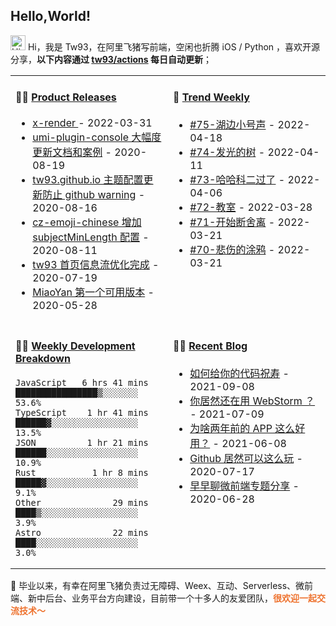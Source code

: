 ## Hello,World!

<img src='https://qpluspicture.oss-cn-beijing.aliyuncs.com/6LjjQA/Hi.gif' alt='Hi' width="24"/> Hi，我是 Tw93，在阿里飞猪写前端，空闲也折腾 iOS / Python ，喜欢开源分享，**以下内容通过 <a href="https://github.com/tw93/tw93/actions" target="_blank">tw93/actions</a> 每日自动更新**；

<table width="960px">
<tr>
<td valign="top" width="50%">

#### 🏋️‍♀️ <a href="https://github.com/tw93/tw93/blob/main/releases.md" target="_blank">Product Releases</a>

<!-- recent_releases starts -->
* <a href='https://github.com/alibaba/x-render/releases/tag/v1.9.9' target='_blank'>x-render </a> - 2022-03-31
* <a href='https://github.com/tw93/umi-plugin-console/releases/tag/v0.2.2' target='_blank'>umi-plugin-console 大幅度更新文档和案例</a> - 2020-08-19
* <a href='https://github.com/tw93/tw93.github.io/releases/tag/v0.2.0' target='_blank'>tw93.github.io 主题配置更新防止 github warning</a> - 2020-08-16
* <a href='https://github.com/tw93/cz-emoji-chinese/releases/tag/v0.3.1' target='_blank'>cz-emoji-chinese 增加 subjectMinLength 配置</a> - 2020-08-11
* <a href='https://github.com/tw93/tw93/releases/tag/V1.0' target='_blank'>tw93 首页信息流优化完成</a> - 2020-07-19
* <a href='https://github.com/tw93/MiaoYan/releases/tag/V0.1' target='_blank'>MiaoYan 第一个可用版本</a> - 2020-05-28
<!-- recent_releases ends -->

</td>
<td valign="top" width="50%">

#### 🎉 <a href="https://github.com/tw93/weekly" target="_blank">Trend Weekly</a>

<!-- weekly starts -->

* [#75-湖边小号声](https://github.com/tw93/weekly/tree/main/md/%2375-%E6%B9%96%E8%BE%B9%E5%B0%8F%E5%8F%B7%E5%A3%B0.md) - 2022-04-18
* [#74-发光的树](https://github.com/tw93/weekly/tree/main/md/%2374-%E5%8F%91%E5%85%89%E7%9A%84%E6%A0%91.md) - 2022-04-11
* [#73-哈哈科二过了](https://github.com/tw93/weekly/tree/main/md/%2373-%E5%93%88%E5%93%88%E7%A7%91%E4%BA%8C%E8%BF%87%E4%BA%86.md) - 2022-04-06
* [#72-教室](https://github.com/tw93/weekly/tree/main/md/%2372-%E6%95%99%E5%AE%A4.md) - 2022-03-28
* [#71-开始断舍离](https://github.com/tw93/weekly/tree/main/md/%2371-%E5%BC%80%E5%A7%8B%E6%96%AD%E8%88%8D%E7%A6%BB.md) - 2022-03-21
* [#70-悲伤的涂鸦](https://github.com/tw93/weekly/tree/main/md/%2370-%E6%82%B2%E4%BC%A4%E7%9A%84%E6%B6%82%E9%B8%A6.md) - 2022-03-21

<!-- weekly ends -->

</td>
</tr>
<tr>
<td valign="top" width="50%">

#### 🏊‍♂️ <a href="https://gist.github.com/tw93/7854aac61f991ef4e7ae7b8440e4fdc6" target="_blank">Weekly Development Breakdown</a>

<!-- code_time starts -->

```text
JavaScript   6 hrs 41 mins  ████████████████▒░░░░░░░  53.6%
TypeScript    1 hr 41 mins  ██████▓░░░░░░░░░░░░░░░░░  13.5%
JSON          1 hr 21 mins  ██████░░░░░░░░░░░░░░░░░░  10.9%
Rust           1 hr 8 mins  █████▓░░░░░░░░░░░░░░░░░░   9.1%
Other              29 mins  ████▒░░░░░░░░░░░░░░░░░░░   3.9%
Astro              22 mins  ████░░░░░░░░░░░░░░░░░░░░   3.0%
```

<!-- code_time ends -->

</td>
<td valign="top" width="50%">

#### 🤾‍♂️ <a href="https://tw93.github.io/" target="_blank">Recent Blog</a>

<!-- blog starts -->
* <a href='https://tw93.github.io/2021-09-08/code.html' target='_blank'>如何给你的代码祝寿</a> - 2021-09-08
* <a href='https://tw93.github.io/2021-07-09/webstorm.html' target='_blank'>你居然还在用 WebStorm ？</a> - 2021-07-09
* <a href='https://tw93.github.io/2021-06-08/app.html' target='_blank'>为啥两年前的 APP 这么好用？</a> - 2021-06-08
* <a href='https://tw93.github.io/2020-07-17/markdown.html' target='_blank'>Github 居然可以这么玩</a> - 2020-07-17
* <a href='https://tw93.github.io/2020-06-28/zaozaoliao.html' target='_blank'>早早聊微前端专题分享</a> - 2020-06-28
<!-- blog ends -->

</td>
  </tr>
  </table>

📮 毕业以来，有幸在阿里飞猪负责过无障碍、Weex、互动、Serverless、微前端、新中后台、业务平台方向建设，目前带一个十多人的友爱团队，<span style="color:#EE722E">**很欢迎一起交流技术～</span>**
